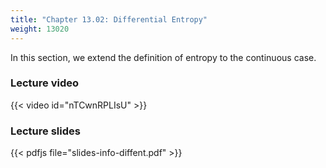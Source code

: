 ```yaml
---
title: "Chapter 13.02: Differential Entropy"
weight: 13020
---
```

In this section, we extend the definition of entropy to the continuous case.

<!--more-->

### Lecture video

{{< video id="nTCwnRPLIsU" >}}

### Lecture slides

{{< pdfjs file="slides-info-diffent.pdf" >}}
